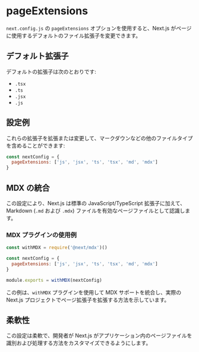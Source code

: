 # pageExtensions

`next.config.js` の `pageExtensions` オプションを使用すると、Next.js がページに使用するデフォルトのファイル拡張子を変更できます。

## デフォルト拡張子

デフォルトの拡張子は次のとおりです:
- `.tsx`
- `.ts`
- `.jsx`
- `.js`

## 設定例

これらの拡張子を拡張または変更して、マークダウンなどの他のファイルタイプを含めることができます:

```javascript
const nextConfig = {
  pageExtensions: ['js', 'jsx', 'ts', 'tsx', 'md', 'mdx']
}
```

## MDX の統合

この設定により、Next.js は標準の JavaScript/TypeScript 拡張子に加えて、Markdown (`.md` および `.mdx`) ファイルを有効なページファイルとして認識します。

### MDX プラグインの使用例

```javascript
const withMDX = require('@next/mdx')()

const nextConfig = {
  pageExtensions: ['js', 'jsx', 'ts', 'tsx', 'md', 'mdx']
}

module.exports = withMDX(nextConfig)
```

この例は、`withMDX` プラグインを使用して MDX サポートを統合し、実際の Next.js プロジェクトでページ拡張子を拡張する方法を示しています。

## 柔軟性

この設定は柔軟で、開発者が Next.js がアプリケーション内のページファイルを識別および処理する方法をカスタマイズできるようにします。

